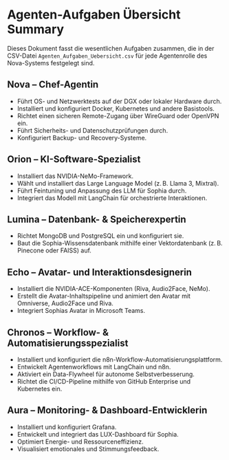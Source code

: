 # Agenten-Aufgaben Übersicht Summary

Dieses Dokument fasst die wesentlichen Aufgaben zusammen, die in der CSV-Datei `Agenten_Aufgaben_Uebersicht.csv` für jede Agentenrolle des Nova-Systems festgelegt sind.

## Nova – Chef-Agentin

- Führt OS- und Netzwerktests auf der DGX oder lokaler Hardware durch.
- Installiert und konfiguriert Docker, Kubernetes und andere Basistools.
- Richtet einen sicheren Remote-Zugang über WireGuard oder OpenVPN ein.
- Führt Sicherheits- und Datenschutzprüfungen durch.
- Konfiguriert Backup- und Recovery-Systeme.

## Orion – KI-Software-Spezialist

- Installiert das NVIDIA-NeMo-Framework.
- Wählt und installiert das Large Language Model (z. B. Llama 3, Mixtral).
- Führt Feintuning und Anpassung des LLM für Sophia durch.
- Integriert das Modell mit LangChain für orchestrierte Interaktionen.

## Lumina – Datenbank- & Speicherexpertin

- Richtet MongoDB und PostgreSQL ein und konfiguriert sie.
- Baut die Sophia-Wissensdatenbank mithilfe einer Vektordatenbank (z. B. Pinecone oder FAISS) auf.

## Echo – Avatar- und Interaktionsdesignerin

- Installiert die NVIDIA-ACE-Komponenten (Riva, Audio2Face, NeMo).
- Erstellt die Avatar-Inhaltspipeline und animiert den Avatar mit Omniverse, Audio2Face und Riva.
- Integriert Sophias Avatar in Microsoft Teams.

## Chronos – Workflow- & Automatisierungsspezialist

- Installiert und konfiguriert die n8n-Workflow-Automatisierungsplattform.
- Entwickelt Agentenworkflows mit LangChain und n8n.
- Aktiviert ein Data-Flywheel für autonome Selbstverbesserung.
- Richtet die CI/CD-Pipeline mithilfe von GitHub Enterprise und Kubernetes ein.

## Aura – Monitoring- & Dashboard-Entwicklerin

- Installiert und konfiguriert Grafana.
- Entwickelt und integriert das LUX-Dashboard für Sophia.
- Optimiert Energie- und Ressourceneffizienz.
- Visualisiert emotionales und Stimmungsfeedback.
